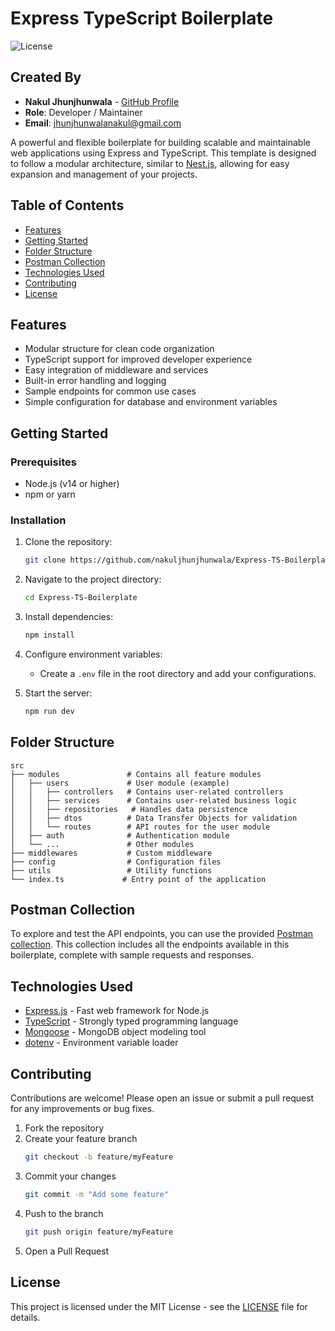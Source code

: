# Express TypeScript Boilerplate

![License](https://img.shields.io/badge/license-MIT-blue.svg)

## Created By

- **Nakul Jhunjhunwala** - [GitHub Profile](https://github.com/nakuljhunjhunwala)
- **Role**: Developer / Maintainer
- **Email**: jhunjhunwalanakul@gmail.com

A powerful and flexible boilerplate for building scalable and maintainable web applications using Express and TypeScript. This template is designed to follow a modular architecture, similar to [Nest.js](https://nestjs.com/), allowing for easy expansion and management of your projects.

## Table of Contents

- [Features](#features)
- [Getting Started](#getting-started)
- [Folder Structure](#folder-structure)
- [Postman Collection](#postman-collection)
- [Technologies Used](#technologies-used)
- [Contributing](#contributing)
- [License](#license)

## Features

- Modular structure for clean code organization
- TypeScript support for improved developer experience
- Easy integration of middleware and services
- Built-in error handling and logging
- Sample endpoints for common use cases
- Simple configuration for database and environment variables

## Getting Started

### Prerequisites

- Node.js (v14 or higher)
- npm or yarn

### Installation

1. Clone the repository:
   ```bash
   git clone https://github.com/nakuljhunjhunwala/Express-TS-Boilerplate.git
   ```

2. Navigate to the project directory:
   ```bash
   cd Express-TS-Boilerplate
   ```

3. Install dependencies:
   ```bash
   npm install
   ```

4. Configure environment variables:
   - Create a `.env` file in the root directory and add your configurations.

5. Start the server:
   ```bash
   npm run dev
   ```

## Folder Structure

```
src
├── modules               # Contains all feature modules
│   ├── users             # User module (example)
│   │   ├── controllers   # Contains user-related controllers
│   │   ├── services      # Contains user-related business logic
│   │   ├── repositories   # Handles data persistence
│   │   ├── dtos          # Data Transfer Objects for validation
│   │   └── routes        # API routes for the user module
│   ├── auth              # Authentication module
│   └── ...               # Other modules
├── middlewares           # Custom middleware
├── config                # Configuration files
├── utils                 # Utility functions
└── index.ts             # Entry point of the application
```

## Postman Collection

To explore and test the API endpoints, you can use the provided [Postman collection](./postman.collection.json). This collection includes all the endpoints available in this boilerplate, complete with sample requests and responses.

## Technologies Used

- [Express.js](https://expressjs.com/) - Fast web framework for Node.js
- [TypeScript](https://www.typescriptlang.org/) - Strongly typed programming language
- [Mongoose](https://mongoosejs.com/) - MongoDB object modeling tool
- [dotenv](https://www.npmjs.com/package/dotenv) - Environment variable loader

## Contributing

Contributions are welcome! Please open an issue or submit a pull request for any improvements or bug fixes.

1. Fork the repository
2. Create your feature branch
   ```bash
   git checkout -b feature/myFeature
   ```
3. Commit your changes
   ```bash
   git commit -m "Add some feature"
   ```
4. Push to the branch
   ```bash
   git push origin feature/myFeature
   ```
5. Open a Pull Request

## License

This project is licensed under the MIT License - see the [LICENSE](LICENSE) file for details.
